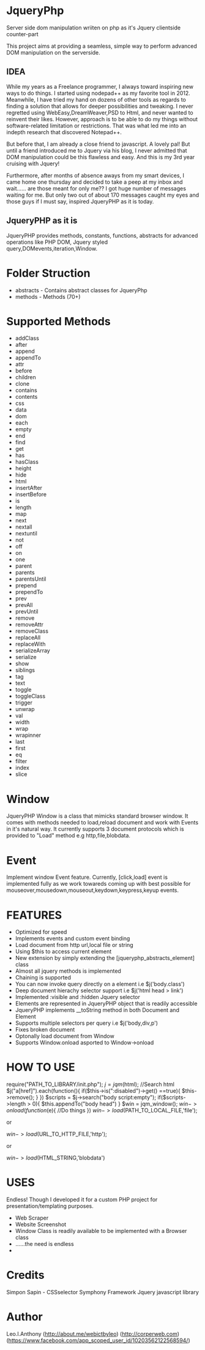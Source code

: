 # JqueryPhp
Server side dom manipulation wriiten on php as it's Jquery clientside counter-part

This project aims at providing a seamless, simple way to perform advanced DOM manipulation on the serverside.

IDEA
---------
 While my years as a Freelance programmer, I always toward inspiring new ways to do things. I started using nodepad++ as my favorite tool in 2012. Meanwhile, I have tried my hand on dozens of other tools as regards to finding a solution that allows for deeper possibilities and tweaking. I never regretted using WebEasy,DreamWeaver,PSD to Html, and never wanted to reinvent their likes. However, approach is to be able to do my things without software-related limitation or restrictions. That was what led me into an indepth research that discovered Notepad++.
 
 But before that, I am already a close friend to javascript. A lovely pal! But until a friend introduced me to Jquery via his blog, I never admitted that DOM manipulation could be this flawless and easy. And this is my 3rd year cruising with Jquery!
 
 Furthermore, after months of absence aways from my smart devices, I came home one thursday and decided to take a peep at my inbox and wait...... are those meant for only me?? I got huge number of messages waiting for me. But only two out of about 170 messages caught my eyes and those guys if I must say, inspired JqueryPHP as it is today.
 
 JqueryPHP as it is
 ----------
 JqueryPHP provides methods, constants, functions, abstracts for advanced operations like PHP DOM, Jquery styled query,DOMevents,iteration,Window.
 
 Folder Struction
=====================
  * abstracts - Contains abstract classes for JqueryPhp
  * methods - Methods (70+)
  
Supported  Methods
=====================
  * addClass
  * after
  * append
  * appendTo
  * attr
  * before
  * children
  * clone
  * contains
  * contents
  * css
  * data
  * dom
  * each
  * empty
  * end
  * find
  * get
  * has
  * hasClass
  * height
  * hide
  * html
  * insertAfter
  * insertBefore
  * is
  * length
  * map
  * next
  * nextall
  * nextuntil
  * not
  * off
  * on
  * one
  * parent
  * parents
  * parentsUntil
  * prepend
  * prependTo
  * prev
  * prevAll
  * prevUntil
  * remove
  * removeAttr
  * removeClass
  * replaceAll
  * replaceWith
  * serializeArray
  * serialize
  * show
  * siblings
  * tag
  * text
  * toggle
  * toggleClass
  * trigger
  * unwrap
  * val
  * width
  * wrap
  * wrapinner
  * last
  * first
  * eq
  * filter
  * index
  * slice
 
Window
=====================
JqueryPHP Window is a class that mimicks standard browser window. It comes with methods needed to load,reload document and work with Events in it's natural way. 
It currently supports 3 document protocols which is provided to "Load" method e.g http,file,blobdata.

 Event
=====================
Implement window Event feature. 
Currently, [click,load] event is implemented fully as we work towareds coming up with best possible for mouseover,mousedown,mouseout,keydown,keypress,keyup events. 


 FEATURES
=====================
* Optimized for speed
* Implements events and custom event binding
* Load document from http url,local file or string
* Using $this to access current element
* New extension by simply extending the [jqueryphp_abstracts_element] class
* Almost all jquery methods is implemented
* Chaining is supported
* You can now invoke query directly on a element i.e $j('body.class')
* Deep document hierachy selector support i.e $j('html head > link')
* Implemented :visible and :hidden Jquery selector
* Elements are represented in JqueryPHP object that is readily accessible
* JqueryPHP implements __toString method in both Document and Element
* Supports multiple selectors per query i.e $j('body,div,p')
* Fixes broken document
* Optonally load document from Window
* Supports Window.onload asported to Window->onload

 HOW TO USE
=====================
  require("PATH_TO_LIBRARY/init.php");
  $j = jqm($html);
  //Search html
  $j("a[href]").each(function(){
   if($this->is(":disabled")->get() ==true){
   $this->remove();
   }
  })
  $scripts = $j->search("body script:empty");
  if($scripts->length > 0){
  $this.appendTo("body head")
  }
  $win = jqm_window();
  $win->onload(function($e){
  //Do things
  })
  $win->load($PATH_TO_LOCAL_FILE,'file');

 or
 
  $win->load($URL_TO_HTTP_FILE,'http');

 or
 
  $win->load($HTML_STRING,'blobdata')

USES
=========
Endless!
Though I developed it for a custom PHP project for presentation/templating purposes.
 * Web Scraper
 * Website Screenshot
 * Window Class is readily available to be implemented with a Browser class
 * ......the need is endless
 * 

Credits
=========
Simpon Sapin -  CSSselector
Symphony Framework
Jquery javascript library


Author
=========
Leo.I.Anthony
(http://about.me/webictbyleo)
(http://corperweb.com)
(https://www.facebook.com/app_scoped_user_id/10203562122568594/)

